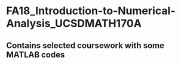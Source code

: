 # FA18_Introduction-to-Numerical-Analysis_UCSDMATH170A

## Contains selected coursework with some MATLAB codes
